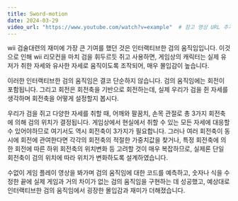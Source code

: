 ```yaml
---
title: Sword-motion
date: 2024-03-29
video_url: "https://www.youtube.com/watch?v=example"  # 참고 영상 URL 추가
---
```


wii 검술대련의 재미에 가장 큰 기여를 했던 것은 인터랙티브한 검의 움직임입니다.
이것으로 인해 wii 리모컨을 마치 검을 휘두르듯 쥐고 사용하면, 게임상의 캐릭터는 
실제 유저가 취한 자세와 유사한 자세로 움직이도록 조작되어, 매우 몰입감이 높습니다.
<!--more-->
이러한 인터랙티브한 검의 움직임은 결코 단순하지 않습니다. 검의 움직임에는 회전이 포함됩니다.
그리고 회전은 회전축을 기반으로 회전하는데, 실제 우리가 검을 쥔 자세를 생각하며 회전축을 어떻게
설정할지 봅시다.

우리가 검을 쥐고 다양한 자세를 취할 때, 어깨와 팔꿈치, 손목 관절로 총 3가지 회전축에 의해 검의 위치가 결정됩니다.
게임상에서 현실에서 취할 수 있는 모든 자세에 대응할 수 있어야하므로 여기서도 역시 회전축이 3가지가 필요합니다.
그러나 여러 회전축이 동시에 회전에 관여한다면 각각의 회전축의 적절한 가중치값을 찾거나, 특정 회전축에 의한 회전에 따른 하위 회전축의 위치변화 등 고려할 것이 매우 복잡하므로, 실제론 단일 회전축이 검의 위치에 따라 위치가 변화하도록 설계하였습니다.

수없이 게임 플레이 영상을 봐가며 검의 움직임에 대한 코드를 예측하고, 숫자나 식을 수정한 끝에 실제 게임과 거의 차이가 없는 검의 움직임을 구현하는 데 성공했고, 예상대로 인터랙티브한 검의 움직임에서 굉장한 몰입감과 재미가 더해졌습니다.